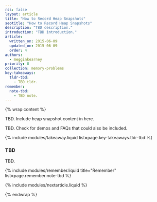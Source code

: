```yaml
---
rss: false
layout: article
title: "How to Record Heap Snapshots"
seotitle: "How to Record Heap Snapshots"
description: "TBD description."
introduction: "TBD introduction."
article:
  written_on: 2015-06-09
  updated_on: 2015-06-09
  order: 4
authors:
  - megginkearney
priority: 0
collection: memory-problems
key-takeaways:
  tldr-tbd:
    - TBD tldr.
remember:
  note-tbd:
    - TBD note.
---
```

{% wrap content %}

TBD. Include heap snapshot content in here.

TBD. Check for demos and FAQs that could also be included.

{% include modules/takeaway.liquid list=page.key-takeaways.tldr-tbd %}

### TBD

TBD.

{% include modules/remember.liquid title="Remember" list=page.remember.note-tbd %}

{% include modules/nextarticle.liquid %}

{% endwrap %}
